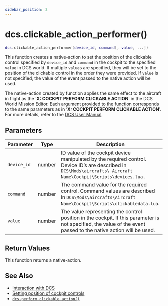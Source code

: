 ```yaml
---
sidebar_position: 2
---
```


# dcs.clickable_action_performer()
```lua
dcs.clickable_action_performer(device_id, command[, value, ...])
```
This function creates a native-action to set the position of the clickable control specified by `device_id` and `command` in the cockpit to the specified `value` in DCS world.
If multiple `value`s are specified, they will be set to the position of the clickable control in the order they were provided.
If `value` is not specified, the value of the event passed to the native action will be used.

The native-action created by function applies the same effect to the aircraft in flight as the ‘**X: COCKPIT PERFORM CLICKABLE ACTION**’ in the DCS World Mission Editor. Each argument provided to the function corresponds to the same parameters as in ‘**X: COCKPIT PERFORM CLICKABLE ACTION**'. For more details, refer to the [DCS User Manual](https://www.digitalcombatsimulator.com/en/downloads/documentation/dcs-user_manual_en/).


## Parameters
|Parameter|Type|Description|
|-|-|-|
|`device_id`|number|ID value of the cockpit device manipulated by the required control. Device ID’s are described in `DCS\Mods\aircrafts\ Aircraft Name\Cockpit\Scripts\devices.lua` .
|`command`|number|The command value for the required control. Command values are described in `DCS\Mods\aircrafts\Aircraft Name\Cockpit\Scripts\clickabledata.lua`.
|`value`|number|The value representing the control position in the cockpit. If this parameter is not specified, the value of the event passed to the native action will be used.


## Return Values
This function returns a native-action.

## See Also
- [Interaction with DCS](/guide/dcs)
- [Setting position of cockpit controls](/guide/dcs#setting-position-of-cockpit-controls)
- [`dcs.perform_clickable_action()`](/libs/dcs/dcs_perform_clickable_action)
